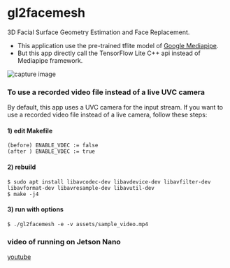 # gl2facemesh
3D Facial Surface Geometry Estimation and Face Replacement.
- This application use the pre-trained tflite model of [Google Mediapipe](https://github.com/google/mediapipe/tree/master/mediapipe/models).
- But this app directly call the TensorFlow Lite C++ api instead of  Mediapipe framework.

 ![capture image](gl2facemesh_mov.gif "capture image")

### To use a recorded video file instead of a live UVC camera

By default, this app uses a UVC camera for the input stream.
If you want to use a recorded video file instead of a live camera, follow these steps:

#### 1) edit Makefile
```
(before) ENABLE_VDEC := false
(after ) ENABLE_VDEC := true
```

#### 2) rebuild
```
$ sudo apt install libavcodec-dev libavdevice-dev libavfilter-dev libavformat-dev libavresample-dev libavutil-dev
$ make -j4
```

#### 3) run with options
```
$ ./gl2facemesh -e -v assets/sample_video.mp4
```


### video of running on Jetson Nano
[youtube](https://www.youtube.com/watch?v=QOTV5_6-Ycc)
